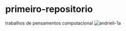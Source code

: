 # primeiro-repositorio
trabalhos de pensamentos computacional
![andrieli-1a](https://user-images.githubusercontent.com/110045985/184905434-30902877-2451-4b55-bad9-10b0afa53734.png)
